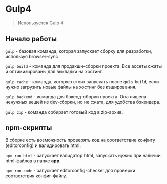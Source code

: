 # Gulp4

> Используется Gulp 4

## Начало работы

`gulp` - базовая команда, которая запускает сборку для разработки, используя browser-sync

`gulp build` - команда для продакшн-сборки проекта. Все ассеты сжаты и оптимизированы для выкладки на хостинг.

`gulp cache` - команда, которую стоит запускать после `gulp build`, если нужно загрузить новые файлы на хостинг без кэширования.

`gulp backend` - команда для бэкенд-сборки проекта. Она лишена ненужных вещей из dev-сборки, но не сжата, для удобства бэкендера.

`gulp zip` - команда собирает готовый код в zip-архив.

## npm-скрипты

В сборке есть возможность проверять код на соответствие конфигу (editorconfig) и валидировать html.

`npm run html` - запускает валидатор html, запускать нужно при наличии html-файлов в папке __app__.

`npm run code` - запускает editorconfig-checker для проверки соответствия конфиг-файлу.
